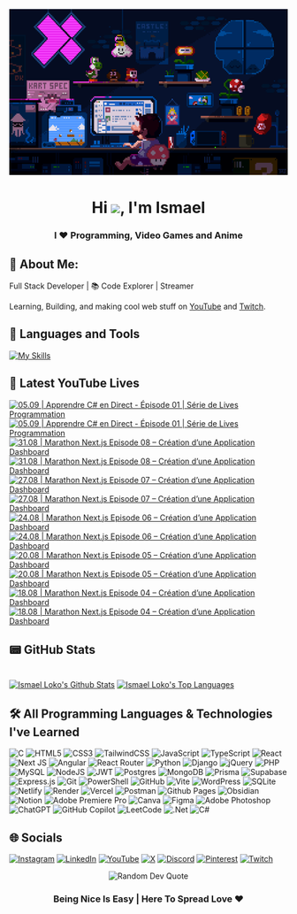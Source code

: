 <div align="center">
  <img src="img/bg.gif" alt="background image" width="100%" height="300">
</div>
<h1 align="center">Hi <img src="https://raw.githubusercontent.com/MartinHeinz/MartinHeinz/master/wave.gif" width="30px">, I'm Ismael </h1>
<h3 align="center">I ❤️ Programming, Video Games and Anime </h3>

## 💫 About Me:

 Full Stack Developer | 📚 Code Explorer | Streamer 

Learning, Building, and making cool web stuff on [YouTube](https://www.youtube.com/@licode30) and [Twitch](https://www.twitch.tv/dereal_ismael).

## 🧰 Languages and Tools 
[![My Skills](https://skillicons.dev/icons?i=html,css,js,ts,react,nextjs,angular,nodejs,express,mongodb,postgres,git,vscode)](https://skillicons.dev)

## 🎥 Latest YouTube Lives

<!-- BEGIN YOUTUBE-CARDS -->
[![05.09 |  Apprendre C# en Direct - Épisode 01 | Série de Lives Programmation](https://ytcards.demolab.com/?id=V68DMGizXN0&title=05.09+%7C++Apprendre+C%23+en+Direct+-+%C3%89pisode+01+%7C+S%C3%A9rie+de+Lives+Programmation&lang=en&timestamp=1757130950&background_color=%230d1117&title_color=%23ffffff&stats_color=%23dedede&max_title_lines=2&width=250&border_radius=5&duration=12875 "05.09 |  Apprendre C# en Direct - Épisode 01 | Série de Lives Programmation")](https://www.youtube.com/watch?v=V68DMGizXN0#gh-dark-mode-only)[![05.09 |  Apprendre C# en Direct - Épisode 01 | Série de Lives Programmation](https://ytcards.demolab.com/?id=V68DMGizXN0&title=05.09+%7C++Apprendre+C%23+en+Direct+-+%C3%89pisode+01+%7C+S%C3%A9rie+de+Lives+Programmation&lang=en&timestamp=1757130950&background_color=%23ffffff&title_color=%2324292f&stats_color=%2357606a&max_title_lines=2&width=250&border_radius=5&duration=12875 "05.09 |  Apprendre C# en Direct - Épisode 01 | Série de Lives Programmation")](https://www.youtube.com/watch?v=V68DMGizXN0#gh-light-mode-only)
[![31.08 |  Marathon Next.js Episode 08 – Création d’une Application Dashboard](https://ytcards.demolab.com/?id=-XUNG5JYq_Q&title=31.08+%7C++Marathon+Next.js+Episode+08+%E2%80%93+Cr%C3%A9ation+d%E2%80%99une+Application+Dashboard&lang=en&timestamp=1756642377&background_color=%230d1117&title_color=%23ffffff&stats_color=%23dedede&max_title_lines=2&width=250&border_radius=5&duration=18690 "31.08 |  Marathon Next.js Episode 08 – Création d’une Application Dashboard")](https://www.youtube.com/watch?v=-XUNG5JYq_Q#gh-dark-mode-only)[![31.08 |  Marathon Next.js Episode 08 – Création d’une Application Dashboard](https://ytcards.demolab.com/?id=-XUNG5JYq_Q&title=31.08+%7C++Marathon+Next.js+Episode+08+%E2%80%93+Cr%C3%A9ation+d%E2%80%99une+Application+Dashboard&lang=en&timestamp=1756642377&background_color=%23ffffff&title_color=%2324292f&stats_color=%2357606a&max_title_lines=2&width=250&border_radius=5&duration=18690 "31.08 |  Marathon Next.js Episode 08 – Création d’une Application Dashboard")](https://www.youtube.com/watch?v=-XUNG5JYq_Q#gh-light-mode-only)
[![27.08 |  Marathon Next.js Episode 07 – Création d’une Application Dashboard](https://ytcards.demolab.com/?id=zMl-HTCQ-78&title=27.08+%7C++Marathon+Next.js+Episode+07+%E2%80%93+Cr%C3%A9ation+d%E2%80%99une+Application+Dashboard&lang=en&timestamp=1756318627&background_color=%230d1117&title_color=%23ffffff&stats_color=%23dedede&max_title_lines=2&width=250&border_radius=5&duration=15084 "27.08 |  Marathon Next.js Episode 07 – Création d’une Application Dashboard")](https://www.youtube.com/watch?v=zMl-HTCQ-78#gh-dark-mode-only)[![27.08 |  Marathon Next.js Episode 07 – Création d’une Application Dashboard](https://ytcards.demolab.com/?id=zMl-HTCQ-78&title=27.08+%7C++Marathon+Next.js+Episode+07+%E2%80%93+Cr%C3%A9ation+d%E2%80%99une+Application+Dashboard&lang=en&timestamp=1756318627&background_color=%23ffffff&title_color=%2324292f&stats_color=%2357606a&max_title_lines=2&width=250&border_radius=5&duration=15084 "27.08 |  Marathon Next.js Episode 07 – Création d’une Application Dashboard")](https://www.youtube.com/watch?v=zMl-HTCQ-78#gh-light-mode-only)
[![24.08 |  Marathon Next.js Episode 06 – Création d’une Application Dashboard](https://ytcards.demolab.com/?id=GNBmQLc9YCE&title=24.08+%7C++Marathon+Next.js+Episode+06+%E2%80%93+Cr%C3%A9ation+d%E2%80%99une+Application+Dashboard&lang=en&timestamp=1756027360&background_color=%230d1117&title_color=%23ffffff&stats_color=%23dedede&max_title_lines=2&width=250&border_radius=5&duration=16186 "24.08 |  Marathon Next.js Episode 06 – Création d’une Application Dashboard")](https://www.youtube.com/watch?v=GNBmQLc9YCE#gh-dark-mode-only)[![24.08 |  Marathon Next.js Episode 06 – Création d’une Application Dashboard](https://ytcards.demolab.com/?id=GNBmQLc9YCE&title=24.08+%7C++Marathon+Next.js+Episode+06+%E2%80%93+Cr%C3%A9ation+d%E2%80%99une+Application+Dashboard&lang=en&timestamp=1756027360&background_color=%23ffffff&title_color=%2324292f&stats_color=%2357606a&max_title_lines=2&width=250&border_radius=5&duration=16186 "24.08 |  Marathon Next.js Episode 06 – Création d’une Application Dashboard")](https://www.youtube.com/watch?v=GNBmQLc9YCE#gh-light-mode-only)
[![20.08 |  Marathon Next.js Episode 05 – Création d’une Application Dashboard](https://ytcards.demolab.com/?id=eOo9fXICtEk&title=20.08+%7C++Marathon+Next.js+Episode+05+%E2%80%93+Cr%C3%A9ation+d%E2%80%99une+Application+Dashboard&lang=en&timestamp=1755762607&background_color=%230d1117&title_color=%23ffffff&stats_color=%23dedede&max_title_lines=2&width=250&border_radius=5&duration=6409 "20.08 |  Marathon Next.js Episode 05 – Création d’une Application Dashboard")](https://www.youtube.com/watch?v=eOo9fXICtEk#gh-dark-mode-only)[![20.08 |  Marathon Next.js Episode 05 – Création d’une Application Dashboard](https://ytcards.demolab.com/?id=eOo9fXICtEk&title=20.08+%7C++Marathon+Next.js+Episode+05+%E2%80%93+Cr%C3%A9ation+d%E2%80%99une+Application+Dashboard&lang=en&timestamp=1755762607&background_color=%23ffffff&title_color=%2324292f&stats_color=%2357606a&max_title_lines=2&width=250&border_radius=5&duration=6409 "20.08 |  Marathon Next.js Episode 05 – Création d’une Application Dashboard")](https://www.youtube.com/watch?v=eOo9fXICtEk#gh-light-mode-only)
[![18.08 |  Marathon Next.js Episode 04 – Création d’une Application Dashboard](https://ytcards.demolab.com/?id=rCi5AG_iZZs&title=18.08+%7C++Marathon+Next.js+Episode+04+%E2%80%93+Cr%C3%A9ation+d%E2%80%99une+Application+Dashboard&lang=en&timestamp=1755588852&background_color=%230d1117&title_color=%23ffffff&stats_color=%23dedede&max_title_lines=2&width=250&border_radius=5&duration=6846 "18.08 |  Marathon Next.js Episode 04 – Création d’une Application Dashboard")](https://www.youtube.com/watch?v=rCi5AG_iZZs#gh-dark-mode-only)[![18.08 |  Marathon Next.js Episode 04 – Création d’une Application Dashboard](https://ytcards.demolab.com/?id=rCi5AG_iZZs&title=18.08+%7C++Marathon+Next.js+Episode+04+%E2%80%93+Cr%C3%A9ation+d%E2%80%99une+Application+Dashboard&lang=en&timestamp=1755588852&background_color=%23ffffff&title_color=%2324292f&stats_color=%2357606a&max_title_lines=2&width=250&border_radius=5&duration=6846 "18.08 |  Marathon Next.js Episode 04 – Création d’une Application Dashboard")](https://www.youtube.com/watch?v=rCi5AG_iZZs#gh-light-mode-only)
<!-- END YOUTUBE-CARDS -->

## 📟 GitHub Stats

<br/>
    <a href="https://github.com/Lil-Code30/github-readme-stats"><img alt="Ismael Loko's Github Stats" src="https://github-readme-stats.vercel.app/api?username=Lil-Code30&show_icons=true&count_private=true&theme=react&hide_border=true&bg_color=0D1117" /></a>
  <a href="https://github.com/Lil-Code30/github-readme-stats"><img alt="Ismael Loko's Top Languages" src="https://github-readme-stats.vercel.app/api/top-langs/?username=Lil-Code30&langs_count=8&count_private=true&layout=compact&theme=react&hide_border=true&bg_color=0D1117" /></a>
  <br/>


## 🛠️ All Programming Languages & Technologies I've Learned

![C](https://img.shields.io/badge/c-%2300599C.svg?style=for-the-badge&logo=c&logoColor=white) ![HTML5](https://img.shields.io/badge/html5-%23E34F26.svg?style=for-the-badge&logo=html5&logoColor=white)
![CSS3](https://img.shields.io/badge/css3-%231572B6.svg?style=for-the-badge&logo=css3&logoColor=white) ![TailwindCSS](https://img.shields.io/badge/tailwindcss-%2338B2AC.svg?style=for-the-badge&logo=tailwind-css&logoColor=white)
![JavaScript](https://img.shields.io/badge/javascript-%23323330.svg?style=for-the-badge&logo=javascript&logoColor=%23F7DF1E) ![TypeScript](https://img.shields.io/badge/typescript-%23007ACC.svg?style=for-the-badge&logo=typescript&logoColor=white) ![React](https://img.shields.io/badge/react-%2320232a.svg?style=for-the-badge&logo=react&logoColor=%2361DAFB) ![Next JS](https://img.shields.io/badge/Next-black?style=for-the-badge&logo=next.js&logoColor=white) ![Angular](https://img.shields.io/badge/angular-%23DD0031.svg?style=for-the-badge&logo=angular&logoColor=white) ![React Router](https://img.shields.io/badge/React_Router-CA4245?style=for-the-badge&logo=react-router&logoColor=white)
![Python](https://img.shields.io/badge/python-3670A0?style=for-the-badge&logo=python&logoColor=ffdd54) 
![Django](https://img.shields.io/badge/django-%23092E20.svg?style=for-the-badge&logo=django&logoColor=white) ![jQuery](https://img.shields.io/badge/jquery-%230769AD.svg?style=for-the-badge&logo=jquery&logoColor=white) ![PHP](https://img.shields.io/badge/php-%23777BB4.svg?style=for-the-badge&logo=php&logoColor=white) ![MySQL](https://img.shields.io/badge/mysql-4479A1.svg?style=for-the-badge&logo=mysql&logoColor=white)   ![NodeJS](https://img.shields.io/badge/node.js-6DA55F?style=for-the-badge&logo=node.js&logoColor=white) ![JWT](https://img.shields.io/badge/JWT-black?style=for-the-badge&logo=JSON%20web%20tokens) ![Postgres](https://img.shields.io/badge/postgres-%23316192.svg?style=for-the-badge&logo=postgresql&logoColor=white) ![MongoDB](https://img.shields.io/badge/MongoDB-%234ea94b.svg?style=for-the-badge&logo=mongodb&logoColor=white) ![Prisma](https://img.shields.io/badge/Prisma-3982CE?style=for-the-badge&logo=Prisma&logoColor=white) ![Supabase](https://img.shields.io/badge/Supabase-3ECF8E?style=for-the-badge&logo=supabase&logoColor=white) ![Express.js](https://img.shields.io/badge/express.js-%23404d59.svg?style=for-the-badge&logo=express&logoColor=%2361DAFB)
 ![Git](https://img.shields.io/badge/git-%23F05033.svg?style=for-the-badge&logo=git&logoColor=white)  ![PowerShell](https://img.shields.io/badge/PowerShell-%235391FE.svg?style=for-the-badge&logo=powershell&logoColor=white) ![GitHub](https://img.shields.io/badge/github-%23121011.svg?style=for-the-badge&logo=github&logoColor=white) ![Vite](https://img.shields.io/badge/vite-%23646CFF.svg?style=for-the-badge&logo=vite&logoColor=white)
![WordPress](https://img.shields.io/badge/WordPress-%23117AC9.svg?style=for-the-badge&logo=WordPress&logoColor=white) ![SQLite](https://img.shields.io/badge/sqlite-%2307405e.svg?style=for-the-badge&logo=sqlite&logoColor=white) ![Netlify](https://img.shields.io/badge/netlify-%23000000.svg?style=for-the-badge&logo=netlify&logoColor=#00C7B7) ![Render](https://img.shields.io/badge/Render-%46E3B7.svg?style=for-the-badge&logo=render&logoColor=white) ![Vercel](https://img.shields.io/badge/vercel-%23000000.svg?style=for-the-badge&logo=vercel&logoColor=white) ![Postman](https://img.shields.io/badge/Postman-FF6C37?style=for-the-badge&logo=postman&logoColor=white)  ![Github Pages](https://img.shields.io/badge/github%20pages-121013?style=for-the-badge&logo=github&logoColor=white) ![Obsidian](https://img.shields.io/badge/Obsidian-%23483699.svg?style=for-the-badge&logo=obsidian&logoColor=white) ![Notion](https://img.shields.io/badge/Notion-%23000000.svg?style=for-the-badge&logo=notion&logoColor=white)  ![Adobe Premiere Pro](https://img.shields.io/badge/Adobe%20Premiere%20Pro-9999FF.svg?style=for-the-badge&logo=Adobe%20Premiere%20Pro&logoColor=white) ![Canva](https://img.shields.io/badge/Canva-%2300C4CC.svg?style=for-the-badge&logo=Canva&logoColor=white) ![Figma](https://img.shields.io/badge/figma-%23F24E1E.svg?style=for-the-badge&logo=figma&logoColor=white) ![Adobe Photoshop](https://img.shields.io/badge/adobe%20photoshop-%2331A8FF.svg?style=for-the-badge&logo=adobe%20photoshop&logoColor=white) ![ChatGPT](https://img.shields.io/badge/chatGPT-74aa9c?style=for-the-badge&logo=openai&logoColor=white) ![GitHub Copilot](https://img.shields.io/badge/github_copilot-8957E5?style=for-the-badge&logo=github-copilot&logoColor=white) ![LeetCode](https://img.shields.io/badge/LeetCode-000000?style=for-the-badge&logo=LeetCode&logoColor=#d16c06) ![.Net](https://img.shields.io/badge/.NET-5C2D91?style=for-the-badge&logo=.net&logoColor=white) ![C#](https://img.shields.io/badge/c%23-%23239120.svg?style=for-the-badge&logo=csharp&logoColor=white)


  
## 🌐 Socials
[![Instagram](https://img.shields.io/badge/Instagram-%23E4405F.svg?style=for-the-badge&logo=Instagram&logoColor=white)](https://www.instagram.com/dereal.ismael/) [![LinkedIn](https://img.shields.io/badge/linkedin-%230077B5.svg?style=for-the-badge&logo=linkedin&logoColor=white)](https://www.linkedin.com/in/loko-ismael/) [![YouTube](https://img.shields.io/badge/YouTube-%23FF0000.svg?style=for-the-badge&logo=YouTube&logoColor=white)](https://www.youtube.com/@licode30) [![X](https://img.shields.io/badge/X-%23000000.svg?style=for-the-badge&logo=X&logoColor=white)](https://x.com/dereal_ismael) [![Discord](https://img.shields.io/badge/Discord-%235865F2.svg?style=for-the-badge&logo=discord&logoColor=white)](https://discord.gg/AQjqamZm45) [![Pinterest](https://img.shields.io/badge/Pinterest-%23E60023.svg?style=for-the-badge&logo=Pinterest&logoColor=white)](https://ca.pinterest.com/dereal_ismael/) [![Twitch](https://img.shields.io/badge/Twitch-%239146FF.svg?style=for-the-badge&logo=Twitch&logoColor=white)](https://www.twitch.tv/dereal_ismael) 


<div align="center"> <img src="https://quotes-github-readme.vercel.app/api?type=horizontal&theme=radical" alt="Random Dev Quote"/> </div>
 <div align="center">

### Being Nice Is Easy | Here To Spread Love ❤️

</div>
